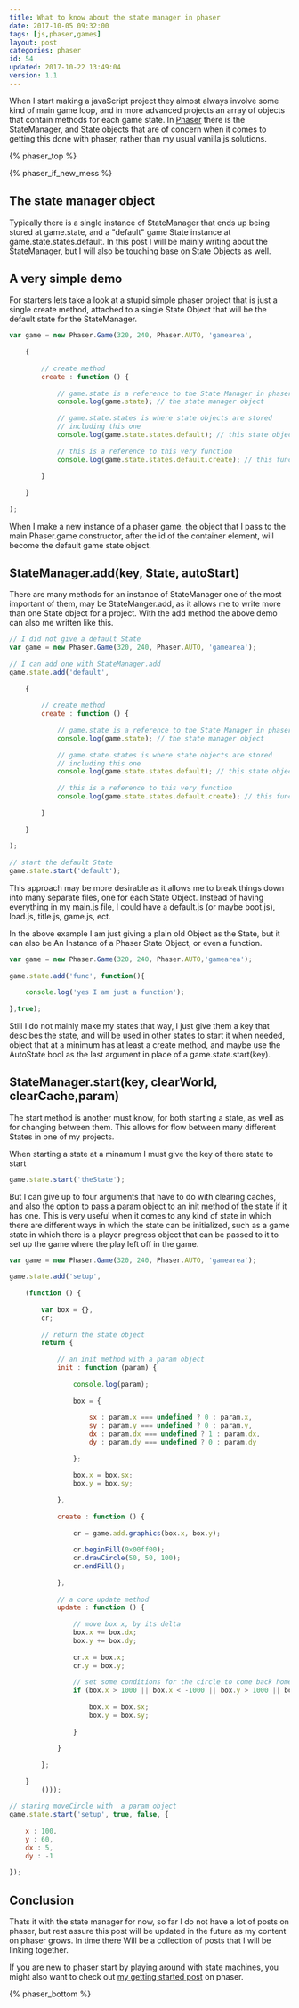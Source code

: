 ```yaml
---
title: What to know about the state manager in phaser
date: 2017-10-05 09:32:00
tags: [js,phaser,games]
layout: post
categories: phaser
id: 54
updated: 2017-10-22 13:49:04
version: 1.1
---
```


When I start making a javaScript project they almost always involve some kind of main game loop, and in more advanced projects an array of objects that contain methods for each game state. In [Phaser](http://phaser.io/) there is the StateManager, and State objects that are of concern when it comes to getting this done with phaser, rather than my usual vanilla js solutions.

<!-- more -->

{% phaser_top %}

{% phaser_if_new_mess %}

## The state manager object

Typically there is a single instance of StateManager that ends up being stored at game.state, and a "default" game State instance at game.state.states.default. In this post I will be mainly writing about the StateManager, but I will also be touching base on State Objects as well.

## A very simple demo

For starters lets take a look at a stupid simple phaser project that is just a single create method, attached to a single State Object that will be the default state for the StateManager.

```js
var game = new Phaser.Game(320, 240, Phaser.AUTO, 'gamearea',
 
    {
 
        // create method
        create : function () {
 
            // game.state is a reference to the State Manager in phaser
            console.log(game.state); // the state manager object
 
            // game.state.states is where state objects are stored
            // including this one
            console.log(game.state.states.default); // this state object
 
            // this is a reference to this very function
            console.log(game.state.states.default.create); // this function
 
        }
 
    }
 
);
```

When I make a new instance of a phaser game, the object that I pass to the main Phaser.game constructor, after the id of the container element, will become the default game state object.

## StateManager.add(key, State, autoStart)

There are many methods for an instance of StateManager one of the most important of them, may be StateManger.add, as it allows me to write more than one State object for a project. With the add method the above demo can also me written like this.

```js
// I did not give a default State
var game = new Phaser.Game(320, 240, Phaser.AUTO, 'gamearea');
 
// I can add one with StateManager.add
game.state.add('default',
 
    {
 
        // create method
        create : function () {
 
            // game.state is a reference to the State Manager in phaser
            console.log(game.state); // the state manager object
 
            // game.state.states is where state objects are stored
            // including this one
            console.log(game.state.states.default); // this state object
 
            // this is a reference to this very function
            console.log(game.state.states.default.create); // this function
 
        }
 
    }
 
);
 
// start the default State
game.state.start('default');
```

This approach may be more desirable as it allows me to break things down into many separate files, one for each State Object. Instead of having everything in my main.js file, I could have a default.js (or maybe boot.js), load.js, title.js, game.js, ect.

In the above example I am just giving a plain old Object as the State, but it can also be An Instance of a Phaser State Object, or even a function.

```js
var game = new Phaser.Game(320, 240, Phaser.AUTO,'gamearea');
 
game.state.add('func', function(){
 
    console.log('yes I am just a function');
 
},true);
```

Still I do not mainly make my states that way, I just give them a key that descibes the state, and will be used in other states to start it when needed, object that at a minimum has at least a create method, and maybe use the AutoState bool as the last argument in place of a game.state.start(key).

## StateManager.start(key, clearWorld, clearCache,param)

The start method is another must know, for both starting a state, as well as for changing between them. This allows for flow between many different States in one of my projects.

When starting a state at a minamum I must give the key of there state to start

```js
game.state.start('theState');
```

But I can give up to four arguments that have to do with clearing caches, and also the option to pass a param object to an init method of the state if it has one. This is very useful when it comes to any kind of state in which there are different ways in which the state can be initialized, such as a game state in which there is a player progress object that can be passed to it to set up the game where the play left off in the game.

```js
var game = new Phaser.Game(320, 240, Phaser.AUTO, 'gamearea');
 
game.state.add('setup',
 
    (function () {
 
        var box = {},
        cr;
 
        // return the state object
        return {
 
            // an init method with a param object
            init : function (param) {
 
                console.log(param);
 
                box = {
 
                    sx : param.x === undefined ? 0 : param.x,
                    sy : param.y === undefined ? 0 : param.y,
                    dx : param.dx === undefined ? 1 : param.dx,
                    dy : param.dy === undefined ? 0 : param.dy
 
                };
 
                box.x = box.sx;
                box.y = box.sy;
 
            },
 
            create : function () {
 
                cr = game.add.graphics(box.x, box.y);
 
                cr.beginFill(0x00ff00);
                cr.drawCircle(50, 50, 100);
                cr.endFill();
 
            },
 
            // a core update method
            update : function () {
 
                // move box x, by its delta
                box.x += box.dx;
                box.y += box.dy;
 
                cr.x = box.x;
                cr.y = box.y;
 
                // set some conditions for the circle to come back home
                if (box.x > 1000 || box.x < -1000 || box.y > 1000 || box.y < -1000) {
 
                    box.x = box.sx;
                    box.y = box.sy;
 
                }
 
            }
 
        };
 
    }
        ()));
 
// staring moveCircle with  a param object
game.state.start('setup', true, false, {
 
    x : 100,
    y : 60,
    dx : 5,
    dy : -1
 
});
```

## Conclusion

Thats it with the state manager for now, so far I do not have a lot of posts on phaser, but 
rest assure this post will be updated in the future as my content on phaser grows. In time there Will be a collection of posts that I will be linking together.

If you are new to phaser start by playing around with state machines, you might also want to check out [my getting started post](/2017/10/04/phaser-getting-started/) on phaser.

{% phaser_bottom %}